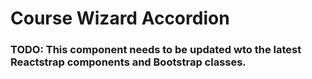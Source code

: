 # Course Wizard Accordion

### TODO: This component needs to be updated wto the latest Reactstrap components and Bootstrap classes.